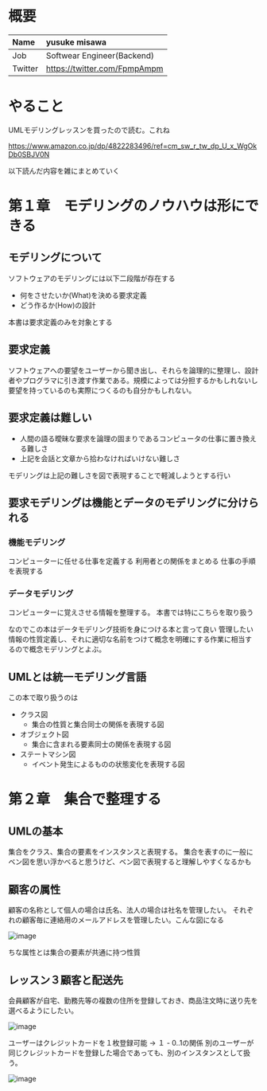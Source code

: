 # 概要

| Name | yusuke misawa |
|:-----------|:------------|
| Job | Softwear Engineer(Backend) |
| Twitter | https://twitter.com/FpmpAmpm |

# やること
UMLモデリングレッスンを買ったので読む。これね

https://www.amazon.co.jp/dp/4822283496/ref=cm_sw_r_tw_dp_U_x_WgOkDb0SBJV0N 

以下読んだ内容を雑にまとめていく

# 第１章　モデリングのノウハウは形にできる
## モデリングについて
ソフトウェアのモデリングには以下二段階が存在する

* 何をさせたいか(What)を決める要求定義
* どう作るか(How)の設計

本書は要求定義のみを対象とする

## 要求定義
ソフトウェアへの要望をユーザーから聞き出し、それらを論理的に整理し、設計者やプログラマに引き渡す作業である。規模によっては分担するかもしれないし要望を持っているのも実際につくるのも自分かもしれない。

## 要求定義は難しい
* 人間の語る曖昧な要求を論理の固まりであるコンピュータの仕事に置き換える難しさ
* 上記を会話と文章から拾わなければいけない難しさ

モデリングは上記の難しさを図で表現することで軽減しようとする行い

## 要求モデリングは機能とデータのモデリングに分けられる

### 機能モデリング
コンピューターに任せる仕事を定義する
利用者との関係をまとめる
仕事の手順を表現する

### データモデリング
コンピューターに覚えさせる情報を整理する。
本書では特にこちらを取り扱う

なのでこの本はデータモデリング技術を身につける本と言って良い
管理したい情報の性質定義し、それに適切な名前をつけて概念を明確にする作業に相当するので概念モデリングとよぶ。

## UMLとは統一モデリング言語
この本で取り扱うのは
* クラス図
    * 集合の性質と集合同士の関係を表現する図
* オブジェクト図
    * 集合に含まれる要素同士の関係を表現する図
* ステートマシン図
    * イベント発生によるものの状態変化を表現する図

# 第２章　集合で整理する

## UMLの基本
集合をクラス、集合の要素をインスタンスと表現する。
集合を表すのに一般にベン図を思い浮かべると思うけど、ベン図で表現すると理解しやすくなるかも

## 顧客の属性
顧客の名称として個人の場合は氏名、法人の場合は社名を管理したい。
それぞれの顧客毎に連絡用のメールアドレスを管理したい。こんな図になる


![image](https://user-images.githubusercontent.com/25860926/61178855-e52c3a00-a631-11e9-9dea-3e902556638b.png)

ちな属性とは集合の要素が共通に持つ性質

## レッスン３顧客と配送先

会員顧客が自宅、勤務先等の複数の住所を登録しておき、商品注文時に送り先を選べるようにしたい。

![image](https://user-images.githubusercontent.com/25860926/61180363-1d427580-a650-11e9-81c1-61e7d3a8e63e.png)

ユーザーはクレジットカードを１枚登録可能 → １ - 0..1の関係
別のユーザーが同じクレジットカードを登録した場合であっても、別のインスタンスとして扱う。

![image](https://user-images.githubusercontent.com/25860926/61180547-02bdcb80-a653-11e9-8ee5-0f242c099a7f.png)








